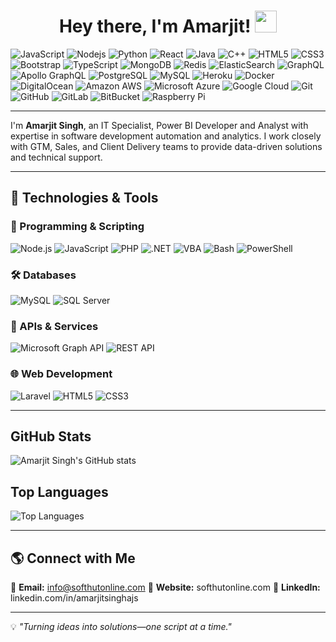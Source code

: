 <h1 align="center">Hey there, I'm Amarjit! <img src="https://media.giphy.com/media/hvRJCLFzcasrR4ia7z/giphy.gif" width="35"></h1>

![JavaScript](https://img.shields.io/badge/-JavaScript-black?style=flat-square&logo=javascript) ![Nodejs](https://img.shields.io/badge/-Nodejs-black?style=flat-square&logo=Node.js) ![Python](https://img.shields.io/badge/-Python-black?style=flat-square&logo=Python) ![React](https://img.shields.io/badge/-React-black?style=flat-square&logo=react) ![Java](https://img.shields.io/badge/-java-E34A86?style=flat-square&logo=java) ![C++](https://img.shields.io/badge/-C++-00599C?style=flat-square&logo=c) ![HTML5](https://img.shields.io/badge/-HTML5-E34F26?style=flat-square&logo=html5&logoColor=white) ![CSS3](https://img.shields.io/badge/-CSS3-1572B6?style=flat-square&logo=css3) ![Bootstrap](https://img.shields.io/badge/-Bootstrap-563D7C?style=flat-square&logo=bootstrap) ![TypeScript](https://img.shields.io/badge/-TypeScript-007ACC?style=flat-square&logo=typescript) ![MongoDB](https://img.shields.io/badge/-MongoDB-black?style=flat-square&logo=mongodb) ![Redis](https://img.shields.io/badge/-Redis-black?style=flat-square&logo=Redis) ![ElasticSearch](https://img.shields.io/badge/-ElasticSearch-005571?style=flat-square&logo=elasticsearch) ![GraphQL](https://img.shields.io/badge/-GraphQL-E10098?style=flat-square&logo=graphql)  ![Apollo GraphQL](https://img.shields.io/badge/-Apollo%20GraphQL-311C87?style=flat-square&logo=apollo-graphql) ![PostgreSQL](https://img.shields.io/badge/-PostgreSQL-336791?style=flat-square&logo=postgresql) ![MySQL](https://img.shields.io/badge/-MySQL-black?style=flat-square&logo=mysql) ![Heroku](https://img.shields.io/badge/-Heroku-430098?style=flat-square&logo=heroku) ![Docker](https://img.shields.io/badge/-Docker-black?style=flat-square&logo=docker) ![DigitalOcean](https://img.shields.io/badge/-Digital%20Ocean-darkblue?style=flat-square&logo=digitalocean) ![Amazon AWS](https://img.shields.io/badge/Amazon%20AWS-232F3E?style=flat-square&logo=amazon-aws) ![Microsoft Azure](https://img.shields.io/badge/Microsoft%20Azure-232F7E?style=flat-square&logo=microsoft-azure) ![Google Cloud](https://img.shields.io/badge/Google%20Cloud-black?style=flat-square&logo=google-cloud) ![Git](https://img.shields.io/badge/-Git-black?style=flat-square&logo=git) ![GitHub](https://img.shields.io/badge/-GitHub-181717?style=flat-square&logo=github) ![GitLab](https://img.shields.io/badge/-GitLab-FCA121?style=flat-square&logo=gitlab) ![BitBucket](https://img.shields.io/badge/-BitBucket-darkblue?style=flat-square&logo=bitbucket) ![Raspberry Pi](https://img.shields.io/badge/-Raspberry%20Pi-C51A4A?style=flat-square&logo=Raspberry-Pi)

---

I'm **Amarjit Singh**, an IT Specialist, Power BI Developer and Analyst with expertise in software development automation and analytics. I work closely with GTM, Sales, and Client Delivery teams to provide data-driven solutions and technical support.

---

## 🔧 Technologies & Tools  

### 🚀 Programming & Scripting  
![Node.js](https://img.shields.io/badge/Node.js-339933?style=flat&logo=node.js&logoColor=white)  ![JavaScript](https://img.shields.io/badge/JavaScript-F7DF1E?style=flat&logo=javascript&logoColor=black)  ![PHP](https://img.shields.io/badge/PHP-777BB4?style=flat&logo=php&logoColor=white)  ![.NET](https://img.shields.io/badge/.NET-512BD4?style=flat&logo=dotnet&logoColor=white)  ![VBA](https://img.shields.io/badge/VBA-217346?style=flat&logo=microsoft-excel&logoColor=white)  ![Bash](https://img.shields.io/badge/Bash-4EAA25?style=flat&logo=gnu-bash&logoColor=white)  ![PowerShell](https://img.shields.io/badge/PowerShell-5391FE?style=flat&logo=powershell&logoColor=white)  

### 🛠 Databases  
![MySQL](https://img.shields.io/badge/MySQL-4479A1?style=flat&logo=mysql&logoColor=white)  ![SQL Server](https://img.shields.io/badge/SQL%20Server-CC2927?style=flat&logo=microsoft-sql-server&logoColor=white)  

### 📡 APIs & Services  
![Microsoft Graph API](https://img.shields.io/badge/Microsoft%20Graph%20API-0078D4?style=flat&logo=microsoft&logoColor=white)  ![REST API](https://img.shields.io/badge/REST%20API-02569B?style=flat&logo=api&logoColor=white)  

### 🌐 Web Development  
![Laravel](https://img.shields.io/badge/Laravel-FF2D20?style=flat&logo=laravel&logoColor=white)  ![HTML5](https://img.shields.io/badge/HTML5-E34F26?style=flat&logo=html5&logoColor=white)  ![CSS3](https://img.shields.io/badge/CSS3-1572B6?style=flat&logo=css3&logoColor=white)  

---
## GitHub Stats

![Amarjit Singh's GitHub stats](https://github-readme-stats.vercel.app/api?username=amarjitscom&show_icons=true&theme=radical)

## Top Languages

![Top Languages](https://github-readme-stats.vercel.app/api/top-langs/?username=amarjitscom&layout=compact&theme=radical)

---

## 🌎 Connect with Me  
📧 **Email:** info@softhutonline.com
🔗 **Website:** softhutonline.com 
💼 **LinkedIn:** linkedin.com/in/amarjitsinghajs

---

💡 *"Turning ideas into solutions—one script at a time."*  
